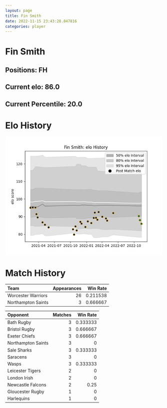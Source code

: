 ```yaml
---  
layout: page  
title: Fin Smith  
date: 2022-11-15 23:43:28.847816  
categories: player  
---
```

# Fin Smith

## Positions: FH

## Current elo: 86.0

## Current Percentile: 20.0

# Elo History


![elo history](history_FinSmith.png)
# Match History


| Team               |   Appearances |   Win Rate |
|:-------------------|--------------:|-----------:|
| Worcester Warriors |            26 |   0.211538 |
| Northampton Saints |             3 |   0.666667 |

| Opponent           |   Matches |   Win Rate |
|:-------------------|----------:|-----------:|
| Bath Rugby         |         3 |   0.333333 |
| Bristol Rugby      |         3 |   0.666667 |
| Exeter Chiefs      |         3 |   0.666667 |
| Northampton Saints |         3 |   0        |
| Sale Sharks        |         3 |   0.333333 |
| Saracens           |         3 |   0        |
| Wasps              |         3 |   0.333333 |
| Leicester Tigers   |         2 |   0        |
| London Irish       |         2 |   0        |
| Newcastle Falcons  |         2 |   0.25     |
| Gloucester Rugby   |         1 |   0        |
| Harlequins         |         1 |   0        |